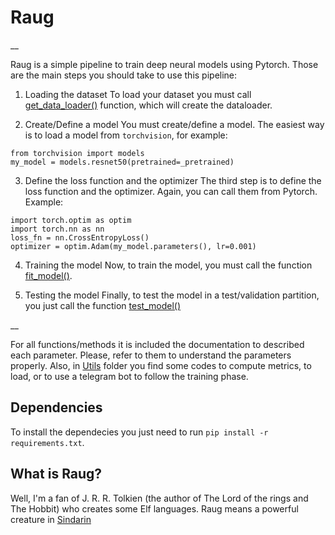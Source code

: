 # Raug
__

Raug is a simple pipeline to train deep neural models using Pytorch. Those are the main steps you should take to use this pipeline:

1. Loading the dataset
To load your dataset you must call [get_data_loader()](https://github.com/paaatcha/raug/blob/6752e811b4a3367252881bfdc394e96b6beff359/loader.py#L87) function, which will create the dataloader.

2. Create/Define a model
You must create/define a model. The easiest way is to load a model from `torchvision`, for example:
```
from torchvision import models
my_model = models.resnet50(pretrained=_pretrained)
``` 
3. Define the loss function and the optimizer
The third step is to define the loss function and the optimizer. Again, you can call them from Pytorch. Example:
```
import torch.optim as optim
import torch.nn as nn
loss_fn = nn.CrossEntropyLoss()
optimizer = optim.Adam(my_model.parameters(), lr=0.001)
```
4. Training the model
Now, to train the model, you must call the function [fit_model()](https://github.com/paaatcha/raug/blob/6752e811b4a3367252881bfdc394e96b6beff359/train.py#L130). 

5. Testing the model
Finally, to test the model in a test/validation partition, you just call the function [test_model()](https://github.com/paaatcha/raug/blob/6752e811b4a3367252881bfdc394e96b6beff359/eval.py#L124)

__

For all functions/methods it is included the documentation to described each parameter. Please, refer to them to understand the parameters properly. Also, in [Utils](https://github.com/paaatcha/raug/tree/master/utils) folder you find some codes to compute metrics, to load, or to use a telegram bot to follow the training phase. 

## Dependencies
To install the dependecies you just need to run `pip install -r requirements.txt`.

## What is Raug?
Well, I'm a fan of J. R. R. Tolkien (the author of The Lord of the rings and The Hobbit) who creates some Elf languages. Raug means a powerful creature in [Sindarin](https://www.jrrvf.com/hisweloke/sindar/online/sindar/dict-en-sd.html)
